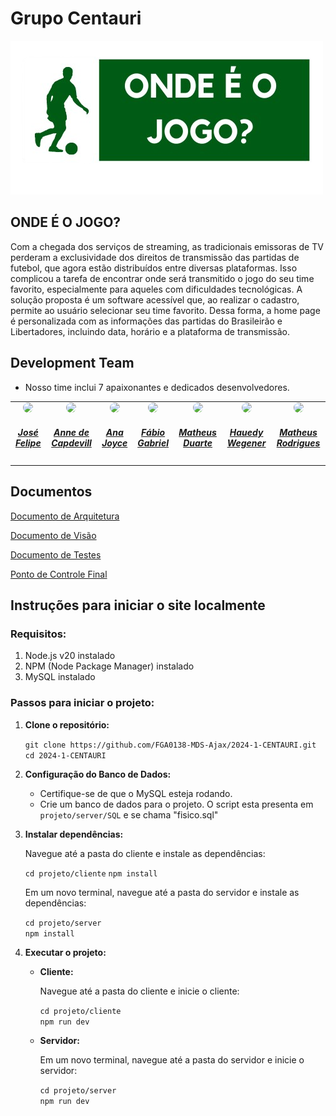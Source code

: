 # Grupo Centauri
![Logo](projeto/client/public/logoss.png)

## ONDE É O JOGO?

Com a chegada dos serviços de streaming, as tradicionais emissoras de TV perderam a exclusividade dos direitos de transmissão das partidas de futebol, que agora estão distribuídos entre diversas plataformas. Isso complicou a tarefa de encontrar onde será transmitido o jogo do seu time favorito, especialmente para aqueles com dificuldades tecnológicas. A solução proposta é um software acessível que, ao realizar o cadastro, permite ao usuário selecionar seu time favorito. Dessa forma, a home page é personalizada com as informações das partidas do Brasileirão e Libertadores, incluindo data, horário e a plataforma de transmissão.

## Development Team

- Nosso time inclui 7 apaixonantes e dedicados desenvolvedores.

<center>
<table style="margin-left: auto; margin-right: auto;">
    <tr>
        <td align="center">
            <a href="https://github.com/Jose1277">
                <img style="border-radius: 50%;" src="https://avatars.githubusercontent.com/u/132015244?v=4" width="150px;"/>
                <h5 class="text-center">José Felipe</h5>
            </a>
        </td>
        <td align="center">
            <a href="https://github.com/nanecapde">
                <img style="border-radius: 50%;" src="https://avatars.githubusercontent.com/u/122893055?v=4" width="150px;"/>
                <h5 class="text-center">Anne de Capdevill</h5>
            </a>
        </td>
       <td align="center">
            <a href="https://github.com/anajoyceamorim">
                <img style="border-radius: 50%;" src="https://avatars.githubusercontent.com/u/106260288?v=4" width="150px;"/>
                <h5 class="text-center">Ana Joyce</h5>
            </a>
        </td>
        <td align="center">
            <a href="https://github.com/fabinsz">
                <img style="border-radius: 50%;" src="https://avatars.githubusercontent.com/u/132784196?v=4" width="150px;"/>
                <h5 class="text-center">Fábio Gabriel</h5>
            </a>
        </td>
        </td>
        <td align="center">
            <a href="https://github.com/smmstakes">
                <img style="border-radius: 50%;" src="https://avatars.githubusercontent.com/u/102482458?v=4" width="150px;"/>
                <h5 class="text-center">Matheus Duarte</h5>
            </a>
        </td>
        <td align="center">
            <a href="https://github.com/HauedyWS">
                <img style="border-radius: 50%;" src="https://avatars.githubusercontent.com/u/104246126?v=4" width="150px;"/>
                <h5 class="text-center">Hauedy Wegener</h5>
            </a>
        </td>
        <td align="center">
            <a href="https://github.com/mrodrigues14">
                <img style="border-radius: 50%;" src="https://avatars.githubusercontent.com/u/102708746?v=4" width="150px;"/>
                <h5 class="text-center">Matheus Rodrigues</h5>
            </a>
        </td>

</table>
</center>

## Documentos

[Documento de Arquitetura](https://github.com/FGA0138-MDS-Ajax/2024-1-CENTAURI/blob/main/docs/documento-arquitetura/Documento%20de%20Arquitetura.pdf)

[Documento de Visão](https://github.com/FGA0138-MDS-Ajax/2024-1-CENTAURI/blob/main/docs/documento-visao/Centauri%20-Brasileirão%20-%20MDS-2024.1%20-%2020230928-Visao%20do%20Produto%20e%20Projeto_escopo.pdf)

[Documento de Testes](https://github.com/FGA0138-MDS-Ajax/2024-1-CENTAURI/blob/main/docs/documento-plano-testes/Documento%20de%20Testes.pdf)

[Ponto de Controle Final](https://github.com/FGA0138-MDS-Ajax/2024-1-CENTAURI/blob/main/docs/ponto-de-controle/Ponto%20de%20Controle%20Centauri%20-%20MDS%202024.1.pdf)



## Instruções para iniciar o site localmente

### Requisitos:

1.  Node.js v20 instalado
2.  NPM (Node Package Manager) instalado
3.  MySQL instalado

### Passos para iniciar o projeto:

1.  **Clone o repositório:**

    `git clone https://github.com/FGA0138-MDS-Ajax/2024-1-CENTAURI.git` <br>
    `cd 2024-1-CENTAURI`

2.  **Configuração do Banco de Dados:**

    -   Certifique-se de que o MySQL esteja rodando.
    -   Crie um banco de dados para o projeto. O script esta presenta em 
        `projeto/server/SQL` e se chama "fisico.sql"
      
3.  **Instalar dependências:**

    Navegue até a pasta do cliente e instale as dependências:

    `cd projeto/cliente`
    `npm install`

    Em um novo terminal, navegue até a pasta do servidor e instale as dependências:

    `cd projeto/server`<br>
    `npm install`

4.  **Executar o projeto:**

    -   **Cliente:**

        Navegue até a pasta do cliente e inicie o cliente:

        `cd projeto/cliente`<br>
        `npm run dev`

    -   **Servidor:**

        Em um novo terminal, navegue até a pasta do servidor e inicie o servidor:

        `cd projeto/server`<br>
        `npm run dev`


